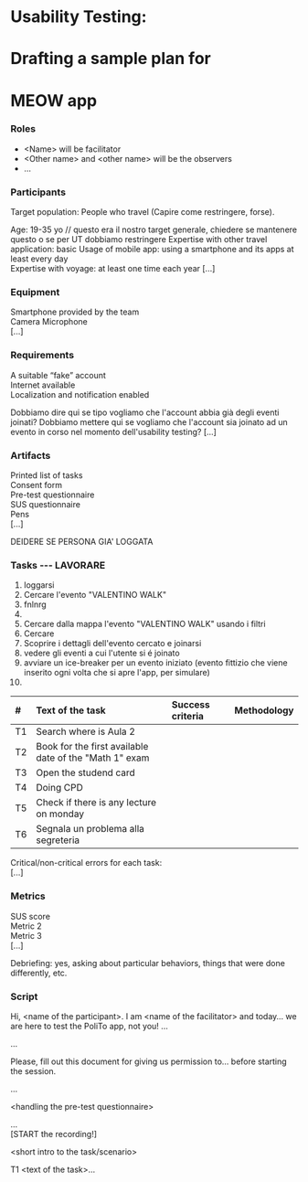 # Usability Testing: 

# Drafting a sample plan for

# MEOW app

### 

### Roles

- \<Name\> will be facilitator  
- \<Other name\> and \<other name\> will be the observers  
- …

### Participants

Target population: People who travel (Capire come restringere, forse).

Age: 19-35 yo           // questo era il nostro target generale, chiedere se mantenere questo o se per UT dobbiamo restringere
Expertise with other travel application: basic 
Usage of mobile app: using a smartphone and its apps at least every day  
Expertise with voyage: at least one time each year
\[...\]

### Equipment

Smartphone provided by the team  
Camera
Microphone  
\[...\]

### Requirements

A suitable “fake” account  
Internet available  
Localization and notification enabled  

Dobbiamo dire qui se tipo vogliamo che l'account abbia già degli eventi joinati?
Dobbiamo mettere qui se vogliamo che l'account sia joinato ad un evento in corso nel momento dell'usability testing?
\[...\]

### Artifacts

Printed list of tasks  
Consent form  
Pre-test questionnaire  
SUS questionnaire  
Pens  
\[...\]

DEIDERE SE PERSONA GIA' LOGGATA

### Tasks --- LAVORARE

1. loggarsi
3. Cercare l'evento "VALENTINO WALK"
4. fnlnrg
5. 
2. Cercare dalla mappa l'evento "VALENTINO WALK" usando i filtri
3. Cercare 
3. Scoprire i dettagli dell'evento cercato e joinarsi
4. vedere gli eventi a cui l'utente si é joinato 
5. avviare un ice-breaker per un evento iniziato (evento fittizio che viene inserito ogni volta che si apre l'app, per simulare)
6. 

| \# | Text of the task | Success criteria | Methodology |
| :---- | :---- | :---- | :---- |
| T1 | Search where is Aula 2 |  |  |
| T2 | Book for the first available date of the "Math 1" exam |  |  |
| T3 | Open the studend card  |  |  |
| T4 | Doing CPD |  |  |
| T5 | Check if there is any lecture on monday  |  |  |
| T6 | Segnala un problema alla segreteria |  |  |

Critical/non-critical errors for each task:  
\[...\]

### Metrics

SUS score  
Metric 2  
Metric 3  
\[...\]

Debriefing: yes, asking about particular behaviors, things that were done differently, etc.

### Script

Hi, \<name of the participant\>. I am \<name of the facilitator\> and today… we are here to test the PoliTo app, not you\! …

…

Please, fill out this document for giving us permission to… before starting the session.

…

\<handling the pre-test questionnaire\>

…  
\[START the recording\!\]

\<short intro to the task/scenario\>

T1 \<text of the task\>…